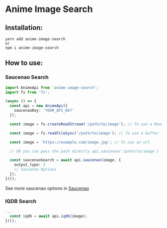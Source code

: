 # Anime Image Search

## Installation:

```
yarn add anime-image-search
or
npm i anime-image-search
```

## How to use:

### Saucenao Search

```ts
import AnimeApi from 'anime-image-search';
import fs from 'fs';

(async () => {
  const api = new AnimeApi({
    saucenaoKey: 'YOUR_API_KEY'
  });

  const image = fs.createReadStream('/path/to/image'); // To use a ReadStream

  const image = fs.readFileSync('/path/to/image'); // To use a buffer

  const image = 'https://example.com/image.jpg'; // To use an url

  // OR you can pass the path directly api.saucenao('/path/to/image')

  const saucenaoSearch = await api.saucenao(image, {
    output_type: 2
    // Saucenao Options
  });
})();
```

See more saucenao options in [Saucenao](https://saucenao.com/user.php?page=search-api)

### IQDB Search

```ts
...
  const iqdb = await api.iqdb(image);
})();
```
